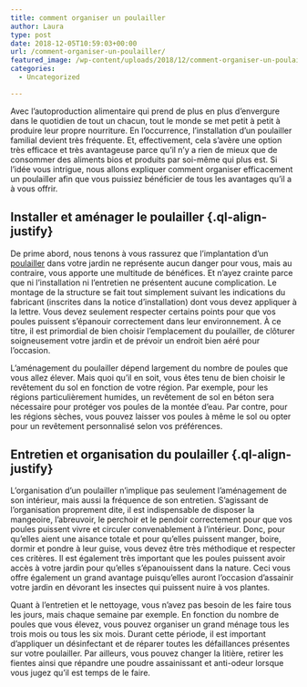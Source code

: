 ```yaml
---
title: comment organiser un poulailler
author: Laura
type: post
date: 2018-12-05T10:59:03+00:00
url: /comment-organiser-un-poulailler/
featured_image: /wp-content/uploads/2018/12/comment-organiser-un-poulailler.jpg
categories:
  - Uncategorized

---
```

<p class="ql-align-justify">
  Avec l’autoproduction alimentaire qui prend de plus en plus d’envergure dans le quotidien de tout un chacun, tout le monde se met petit à petit à produire leur propre nourriture. En l’occurrence, l’installation d’un poulailler familial devient très fréquente. Et, effectivement, cela s’avère une option très efficace et très avantageuse parce qu’il n’y a rien de mieux que de consommer des aliments bios et produits par soi-même qui plus est. Si l’idée vous intrigue, nous allons expliquer comment organiser efficacement un poulailler afin que vous puissiez bénéficier de tous les avantages qu’il a à vous offrir.
</p>

<p class="ql-align-justify">
</p>

## Installer et aménager le poulailler {.ql-align-justify}

<p class="ql-align-justify">
</p>

<p class="ql-align-justify">
  De prime abord, nous tenons à vous rassurez que l’implantation d’un <a href="https://www.labelhabitation.com/equipement-du-jardin/abri-animaux/poulailler.html" target="_blank">poulailler</a> dans votre jardin ne représente aucun danger pour vous, mais au contraire, vous apporte une multitude de bénéfices. Et n’ayez crainte parce que ni l’installation ni l’entretien ne présentent aucune complication. Le montage de la structure se fait tout simplement suivant les indications du fabricant (inscrites dans la notice d’installation) dont vous devez appliquer à la lettre. Vous devez seulement respecter certains points pour que vos poules puissent s’épanouir correctement dans leur environnement. À ce titre, il est primordial de bien choisir l’emplacement du poulailler, de clôturer soigneusement votre jardin et de prévoir un endroit bien aéré pour l’occasion.
</p>

<p class="ql-align-justify">
</p>

<p class="ql-align-justify">
  L’aménagement du poulailler dépend largement du nombre de poules que vous allez élever. Mais quoi qu’il en soit, vous êtes tenu de bien choisir le revêtement du sol en fonction de votre région. Par exemple, pour les régions particulièrement humides, un revêtement de sol en béton sera nécessaire pour protéger vos poules de la montée d’eau. Par contre, pour les régions sèches, vous pouvez laisser vos poules à même le sol ou opter pour un revêtement personnalisé selon vos préférences.
</p>

<p class="ql-align-justify">
</p>

## Entretien et organisation du poulailler {.ql-align-justify}

<p class="ql-align-justify">
</p>

<p class="ql-align-justify">
  L’organisation d’un poulailler n’implique pas seulement l’aménagement de son intérieur, mais aussi la fréquence de son entretien. S’agissant de l’organisation proprement dite, il est indispensable de disposer la mangeoire, l’abreuvoir, le perchoir et le pendoir correctement pour que vos poules puissent vivre et circuler convenablement à l’intérieur. Donc, pour qu’elles aient une aisance totale et pour qu’elles puissent manger, boire, dormir et pondre à leur guise, vous devez être très méthodique et respecter ces critères. Il est également très important que les poules puissent avoir accès à votre jardin pour qu’elles s’épanouissent dans la nature. Ceci vous offre également un grand avantage puisqu’elles auront l’occasion d’assainir votre jardin en dévorant les insectes qui puissent nuire à vos plantes.
</p>

<p class="ql-align-justify">
</p>

<p class="ql-align-justify">
  Quant à l’entretien et le nettoyage, vous n’avez pas besoin de les faire tous les jours, mais chaque semaine par exemple. En fonction du nombre de poules que vous élevez, vous pouvez organiser un grand ménage tous les trois mois ou tous les six mois. Durant cette période, il est important d’appliquer un désinfectant et de réparer toutes les défaillances présentes sur votre poulailler. Par ailleurs, vous pouvez changer la litière, retirer les fientes ainsi que répandre une poudre assainissant et anti-odeur lorsque vous jugez qu’il est temps de le faire.
</p>